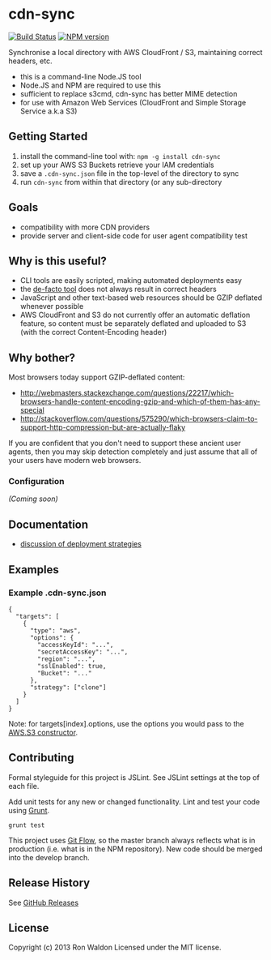 # cdn-sync
[![Build Status](https://travis-ci.org/jokeyrhyme/cdn-sync.png?branch=master,develop)](https://travis-ci.org/jokeyrhyme/cdn-sync)
[![NPM version](https://badge.fury.io/js/cdn-sync.png)](http://badge.fury.io/js/cdn-sync)

Synchronise a local directory with AWS CloudFront / S3, maintaining correct headers, etc.

- this is a command-line Node.JS tool
- Node.JS and NPM are required to use this
- sufficient to replace s3cmd, cdn-sync has better MIME detection
- for use with Amazon Web Services (CloudFront and Simple Storage Service a.k.a S3)

## Getting Started

1. install the command-line tool with: `npm -g install cdn-sync`
2. set up your AWS S3 Buckets retrieve your IAM credentials
3. save a `.cdn-sync.json` file in the top-level of the directory to sync
4. run `cdn-sync` from within that directory (or any sub-directory

## Goals

- compatibility with more CDN providers
- provide server and client-side code for user agent compatibility test

## Why is this useful?

- CLI tools are easily scripted, making automated deployments easy
- the [de-facto tool](http://s3tools.org/s3cmd) does not always result in correct headers
- JavaScript and other text-based web resources should be GZIP deflated whenever possible
- AWS CloudFront and S3 do not currently offer an automatic deflation feature, so content
  must be separately deflated and uploaded to S3 (with the correct Content-Encoding header)

## Why bother?

Most browsers today support GZIP-deflated content:
- http://webmasters.stackexchange.com/questions/22217/which-browsers-handle-content-encoding-gzip-and-which-of-them-has-any-special
- http://stackoverflow.com/questions/575290/which-browsers-claim-to-support-http-compression-but-are-actually-flaky

If you are confident that you don't need to support these ancient user agents, then you may
skip detection completely and just assume that all of your users have modern web browsers.

### Configuration
_(Coming soon)_

## Documentation

- [discussion of deployment strategies](doc/deployment.md)

## Examples

### Example .cdn-sync.json

```
{
  "targets": [
    {
      "type": "aws",
      "options": {
        "accessKeyId": "...",
        "secretAccessKey": "...",
        "region": "...",
        "sslEnabled": true,
        "Bucket": "..."
      },
      "strategy": ["clone"]
    }
  ]
}
```

Note: for targets[index].options, use the options you would pass to the [AWS.S3 constructor](http://docs.aws.amazon.com/AWSJavaScriptSDK/latest/AWS/S3_20060301.html#constructor-property).

## Contributing
Formal styleguide for this project is JSLint. See JSLint settings at the top of
each file.

Add unit tests for any new or changed functionality. Lint and test your code
using [Grunt](http://gruntjs.com/).

    grunt test

This project uses [Git Flow](https://github.com/nvie/gitflow), so the master
branch always reflects what is in production (i.e. what is in the NPM repository).
New code should be merged into the develop branch.

## Release History

See [GitHub Releases](https://github.com/jokeyrhyme/cdn-sync/releases)

## License
Copyright (c) 2013 Ron Waldon
Licensed under the MIT license.
